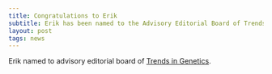 ```yaml
---
title: Congratulations to Erik 
subtitle: Erik has been named to the Advisory Editorial Board of Trends in Genetics
layout: post
tags: news
---
```


Erik named to advisory editorial board of <a href="http://www.cell.com/trends/genetics/home">Trends in Genetics</a>.